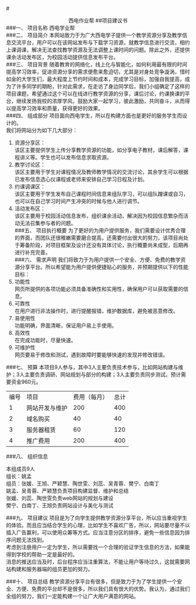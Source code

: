 #<center>西电作业帮
##项目建议书</center>
###一、    项目名称
西电学业帮  
###二、    项目简介
本网站致力于为广大西电学子提供一个教学资源分享及教学信息交流平台，用户可以在该网站发布与下载学习资源，就教学信息进行交流，相约上课调课，解决无法查找教学资源及无法调整上课时间的问题。除此之外，还提供课余活动发布区，为校园活动提供信息发布平台。  
###三、    项目背景
随着教育的网络化，线上化与智能化，如何利用最有限的时间提高学习效率，促进资源分享的需求便愈来愈迫切，尤其是对身处竞争漩涡，惜时如金的大学生们，最大程度上节约时间和成本，完成学习目标，加强自我提高，成为了许多同学的期盼，针对此需求，在走访了身边同学后，我们小组确定了这样的项目课题，希望通过这个可以在线进行教学资源的分享，课后讨论，约课换课的平台，继续发扬我校的浓厚学风，鼓励大家一起学习，彼此激励，共同奋斗，从而得以提高学习效率和质量，获得更好的效果。   
###四、    组成部分
项目面向西电学生，所以在构建方面也是更好的服务学生而设计的。  
我们将网站分为如下几大部分：  
1. 资源分享区：  
该区主要提供学生上传分享教学资源的功能，如分享电子教材，课后解答，课程讲义等。学生也可以发布信息求取资源。  
2. 教学讨论区：  
该区主要用于学生对课程情况及教师教学情况的交流讨论，其余学生可以根据已发布信息选心仪课程或老师来安排自己学习日程及计划。  
3. 约课调课区：  
该区主要用于学生发布自己课程时间信息来组队学习，可以组队蹭课或自习，也可以在自己学习时间产生冲突的时候与他人进行调节。  
4. 活动发布区：  
该区主要用于校园活动信息发布，组织课余活动，解决因为校园信息繁杂而活动无法召集参与者的问题。  
###五、    项目执行概要
为了更好的为用户提供服务，我们需要设计优秀合理的界面，而团队还很稚嫩需要磨合提高，还需要付出很大的努力，该项目尚处于筹备阶段，对项目框架及设计还没有具体讨论，执行概要尚未成型，后期再进行补充完善。  
###六、    需求声明
我们将致力于为用户提供一个安全、方便、免费的教学资源分享平台。所以希望能为用户提供便捷贴心的服务，并预期提供以下的性能目标：  
1. 功能性  
网页所提供的各项功能必须具备准确性和实用性，确保用户可以获取需要的信息。  
2. 可靠性  
在用户进行非法操作时，进行提醒报错，维护数据库，避免被恶意修改。  
3. 易使用性    
功能明确，界面清晰，保证用户易上手使用。  
4. 高效性  
在完成功能时，尽量快速。  
5. 可维护性  
网页要易于修改和测试，遇到故障时要能够快速的发现并修改错误。  

###七、    预算
本项目9人参与，其中3人主要负责技术参与，比如网站构建与维护；3人主要负责调研、网站规划与部分的构建；3人主要负责同步测试。预计需要资金960元。  
    
<center><table>
   <tr>
      <td>编号</td>
      <td>项目</td>
      <td>费用（每月）</td>
      <td>总计</td>
   </tr>
   <tr>
      <td>1</td>
      <td>网站开发与维护</td>
      <td>200</td>
      <td>400</td>
   </tr>
   <tr>
      <td>2</td>
      <td>域名购买</td>
      <td>40</td>
      <td>40</td>
   </tr>
   <tr>
      <td>3</td>
      <td>服务器租赁</td>
      <td>60</td>
      <td>120</td>
   </tr>
   <tr>
      <td>4</td>
      <td>推广费用</td>
      <td>200</td>
      <td>400</td>
   </tr>
</table>
</center>
        
###八、    组织信息

本组成员9人  
组长：姚孟  
组员：张媛、王旭、严颖慧、陶世雯、刘蕊、吴青蓉、樊宁、白南丁  
姚孟、吴青蓉、严颖慧负责项目构建监督、维护和总结  
张媛、刘蕊、陶世雯负责web网站的规划与建设  
樊宁、白南丁、王旭负责网站设计与美化与测试  

###九、    项目建议
项目是为了向学生提供教学资源分享平台，所以应当重视学生的体验。而且应当结合学生的心理，比如学生不喜欢广告，所以，网站要尽量不以插入广告赢利，可以使用众筹等方式。应当注意分区的排序，避免一些信息因为排序问题无法找到。  
考虑到注册用户一定为学生，所以需要找一个合理的验证学生信息的方法，如果能得到学校的帮助一定是最好的。  
消息的推送应当及时，后台程序应当注重算法，不能让用户等待过久，这就需要网站构建和服务器端的组员更加的努力。  

###十、    项目总结
教学资源分享平台有很多，但是致力于为了学生提供一个安全、方便、免费的平台却不是很多，所以我们具有很大的优势。我认为，通过我们全组的努力，我们一定能构建一个让广大用户满意的网站。  
